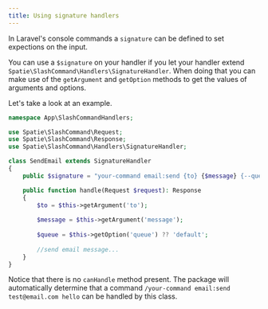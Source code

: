 ```yaml
---
title: Using signature handlers
---
```


In Laravel's console commands a `signature` can be defined to set expections on the input.

You can use a `$signature` on your handler if you let your handler extend `Spatie\SlashCommand\Handlers\SignatureHandler`. When doing that you can make use of the `getArgument` and `getOption` methods to get the values of arguments and options. 

Let's take a look at an example.

```php
namespace App\SlashCommandHandlers;

use Spatie\SlashCommand\Request;
use Spatie\SlashCommand\Response;
use Spatie\SlashCommand\Handlers\SignatureHandler;

class SendEmail extends SignatureHandler
{
    public $signature = "your-command email:send {to} {$message} {--queue}"

    public function handle(Request $request): Response
    {   
        $to = $this->getArgument('to');
    
        $message = $this->getArgument('message');
        
        $queue = $this->getOption('queue') ?? 'default';
        
        //send email message...
    }
}
```

Notice that there is no `canHandle` method present. The package will automatically determine that a command `/your-command email:send test@email.com hello` can be handled by this class.
